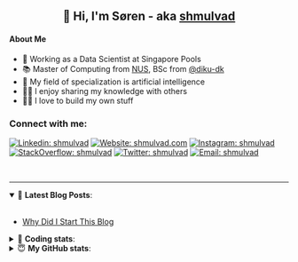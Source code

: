 <h2 align="center">
	👋 Hi, I'm Søren - aka <a href="https://shmulvad.com">shmulvad</a>
</h2>

#### About Me
- 🤖 Working as a Data Scientist at Singapore Pools
- 📚 Master of Computing from [NUS], BSc from [@diku-dk]
- 🧠 My field of specialization is artificial intelligence
- 👨‍🏫 I enjoy sharing my knowledge with others
- 👨‍💻 I love to build my own stuff

### Connect with me:

[![Linkedin: shmulvad](https://img.shields.io/badge/shmulvad-blue?style=flat&logo=Linkedin&logoColor=white)][linkedin]
[![Website: shmulvad.com](https://img.shields.io/badge/shmulvad.com-47CCCC?&style=flat&logo=Google-Chrome&logoColor=white)][website]
[![Instagram: shmulvad](https://img.shields.io/badge/-@shmulvad-purple?style=flat&logo=Instagram&logoColor=white)][instagram]
[![StackOverflow: shmulvad](https://img.shields.io/badge/shmulvad-FE7A16?style=flat&logo=stack-overflow&logoColor=white)][stackOverflow]
[![Twitter: shmulvad](https://img.shields.io/badge/@shmulvad-1ca0f1?style=flat&logo=twitter&logoColor=white)][twitter]
[![Email: shmulvad](https://img.shields.io/badge/shmulvad-D14836?style=flat&logo=gmail&logoColor=white)][mail]

<br />

---

<details open>
 <summary>📕 <b>Latest Blog Posts</b>: </summary>

<br>

<!-- BLOG-POST-LIST:START -->
- [Why Did I Start This Blog](https://shmulvad.com/blog/why-did-start-this-blog)
<!-- BLOG-POST-LIST:END -->

</details>

<!-- --- -->

<details>
 <summary>🤖 <b>Coding stats</b>: </summary>

<br>

NOTE: Doesn't track coding at work or work done in environments such as Jupyter Notebooks.

<!--START_SECTION:waka-->
![Code Time](http://img.shields.io/badge/Code%20Time-2%2C480%20hrs%203%20mins-blue)

**I'm a Night 🦉** 

```text
🌞 Morning                524 commits         ██░░░░░░░░░░░░░░░░░░░░░░░   08.89 % 
🌆 Daytime                1576 commits        ███████░░░░░░░░░░░░░░░░░░   26.73 % 
🌃 Evening                2415 commits        ██████████░░░░░░░░░░░░░░░   40.97 % 
🌙 Night                  1380 commits        ██████░░░░░░░░░░░░░░░░░░░   23.41 % 
```


📊 **This Week I Spent My Time On** 

```text
💬 Programming Languages: 
Python                   10 hrs 38 mins      ████████████████████░░░░░   78.52 % 
Other                    1 hr 52 mins        ███░░░░░░░░░░░░░░░░░░░░░░   13.83 % 
TypeScript               19 mins             █░░░░░░░░░░░░░░░░░░░░░░░░   02.34 % 
Markdown                 16 mins             ░░░░░░░░░░░░░░░░░░░░░░░░░   02.00 % 
Bash                     14 mins             ░░░░░░░░░░░░░░░░░░░░░░░░░   01.74 % 

🔥 Editors: 
VS Code                  11 hrs 40 mins      ██████████████████████░░░   86.18 % 
Zsh                      1 hr 43 mins        ███░░░░░░░░░░░░░░░░░░░░░░   12.75 % 
Sublime Text             8 mins              ░░░░░░░░░░░░░░░░░░░░░░░░░   01.07 % 

🐱‍💻 Projects: 
overvaagning-admin       11 hrs 14 mins      █████████████████████░░░░   82.91 % 
km24-core                1 hr 18 mins        ██░░░░░░░░░░░░░░░░░░░░░░░   09.60 % 
table-notifier           32 mins             █░░░░░░░░░░░░░░░░░░░░░░░░   04.05 % 
Terminal                 15 mins             ░░░░░░░░░░░░░░░░░░░░░░░░░   01.87 % 
Unknown Project          8 mins              ░░░░░░░░░░░░░░░░░░░░░░░░░   01.07 % 
```


 Last Updated on 29/04/2024 18:42:07 UTC
<!--END_SECTION:waka-->

</details>

<!-- --- -->

<details>
 <summary>😇 <b>My GitHub stats</b>: </summary>

<br>

<img align="left" alt="shmulvad's Github Stats" src="https://github-readme-stats.vercel.app/api?username=shmulvad&show_icons=true&hide_border=true" />

</details>



[website]: https://shmulvad.com
[twitter]: https://twitter.com/shmulvad
[linkedin]: https://linkedin.com/in/shmulvad
[instagram]: https://instagram.com/shmulvad
[stackOverflow]: https://stackoverflow.com/users/9248793/shmulvad
[mail]: mailto:shmulvad@gmail.com
[@diku-dk]: https://github.com/diku-dk
[github]: https://github.com/shmulvad
[NUS]: https://www.nus.edu.sg
